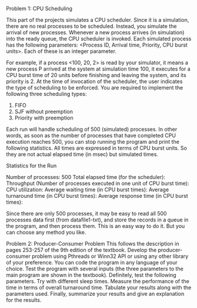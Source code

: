 Problem 1: CPU Scheduling

This part of the projects simulates a CPU scheduler. Since it is a simulation, there are no
real processes to be scheduled. Instead, you simulate the arrival of new processes.
Whenever a new process arrives (in simulation) into the ready queue, the CPU scheduler
is invoked. Each simulated process has the following parameters: <Process ID, Arrival
time, Priority, CPU burst units>. Each of these is an integer parameter.

For example, if a process <100, 20, 2> is read by your simulator, it means a new process
P arrived at the system at simulation time 100, it executes for a CPU burst time of 20
units before finishing and leaving the system, and its priority is 2. At the time of
invocation of the scheduler, the user indicates the type of scheduling to be enforced. You
are required to implement the following three scheduling types:

1. FIFO
2. SJF without preemption
3. Priority with preemption

Each run will handle scheduling of 500 (simulated) processes. In other words, as soon as
the number of processes that have completed CPU execution reaches 500, you can stop
running the program and print the following statistics. All times are expressed in terms
of CPU burst units. So they are not actual elapsed time (in msec) but simulated times.

Statistics for the Run

Number of processes: 500
Total elapsed time (for the scheduler):
Throughput (Number of processes executed in one unit of CPU burst time):
CPU utilization:
Average waiting time (in CPU burst times):
Average turnaround time (in CPU burst times):
Average response time (in CPU burst times):

Since there are only 500 processes, it may be easy to read all 500 processes data first
(from datafile1-txt), and store the records in a queue in the program, and then process
them. This is an easy way to do it. But you can choose any method you like.

Problem 2: Producer-Consumer Problem
This follows the description in pages 253-257 of the 9th edition of the textbook. Develop
the producer-consumer problem using Pthreads or Winn32 API or using any other library
of your preference. You can code the program in any language of your choice. Test the
program with several inputs (the three parameters to the main program are shown in the
textbook). Definitely, test the following parameters. Try with different sleep times.
Measure the performance of the time in terms of overall turnaround time. Tabulate your
results along with the parameters used. Finally, summarize your results and give an
explanation for the results.


